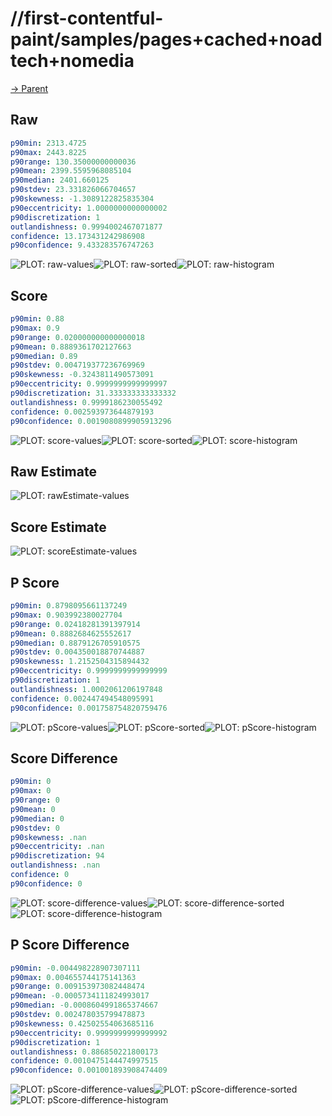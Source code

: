 
# //first-contentful-paint/samples/pages+cached+noadtech+nomedia

[→ Parent](../..)


## Raw


```yaml
p90min: 2313.4725
p90max: 2443.8225
p90range: 130.35000000000036
p90mean: 2399.5595968085104
p90median: 2401.660125
p90stdev: 23.331826066704657
p90skewness: -1.3089122825835304
p90eccentricity: 1.0000000000000002
p90discretization: 1
outlandishness: 0.9994002467071877
confidence: 13.173431242986908
p90confidence: 9.433283576747263

```

![PLOT: raw-values](./raw/values.svg)![PLOT: raw-sorted](./raw/sorted.svg)![PLOT: raw-histogram](./raw/histogram.svg)
## Score


```yaml
p90min: 0.88
p90max: 0.9
p90range: 0.020000000000000018
p90mean: 0.8889361702127663
p90median: 0.89
p90stdev: 0.004719377236769969
p90skewness: -0.3243811490573091
p90eccentricity: 0.9999999999999997
p90discretization: 31.333333333333332
outlandishness: 0.9999186230055492
confidence: 0.002593973644879193
p90confidence: 0.0019080899905913296

```

![PLOT: score-values](./score/values.svg)![PLOT: score-sorted](./score/sorted.svg)![PLOT: score-histogram](./score/histogram.svg)
## Raw Estimate

![PLOT: rawEstimate-values](./rawEstimate/values.svg)
## Score Estimate

![PLOT: scoreEstimate-values](./scoreEstimate/values.svg)
## P Score


```yaml
p90min: 0.8798095661137249
p90max: 0.903992380027704
p90range: 0.02418281391397914
p90mean: 0.8882684625552617
p90median: 0.8879126705910575
p90stdev: 0.004350018870744887
p90skewness: 1.2152504315894432
p90eccentricity: 0.9999999999999999
p90discretization: 1
outlandishness: 1.0002061206197848
confidence: 0.002447494548095991
p90confidence: 0.001758754820759476

```

![PLOT: pScore-values](./pScore/values.svg)![PLOT: pScore-sorted](./pScore/sorted.svg)![PLOT: pScore-histogram](./pScore/histogram.svg)
## Score Difference


```yaml
p90min: 0
p90max: 0
p90range: 0
p90mean: 0
p90median: 0
p90stdev: 0
p90skewness: .nan
p90eccentricity: .nan
p90discretization: 94
outlandishness: .nan
confidence: 0
p90confidence: 0

```

![PLOT: score-difference-values](./score-difference/values.svg)![PLOT: score-difference-sorted](./score-difference/sorted.svg)![PLOT: score-difference-histogram](./score-difference/histogram.svg)
## P Score Difference


```yaml
p90min: -0.004498228907307111
p90max: 0.004655744175141363
p90range: 0.009153973082448474
p90mean: -0.0005734111824993017
p90median: -0.0008604991865374667
p90stdev: 0.002478035799478873
p90skewness: 0.42502554063685116
p90eccentricity: 0.9999999999999992
p90discretization: 1
outlandishness: 0.886850221800173
confidence: 0.0010475144474997515
p90confidence: 0.001001893908474409

```

![PLOT: pScore-difference-values](./pScore-difference/values.svg)![PLOT: pScore-difference-sorted](./pScore-difference/sorted.svg)![PLOT: pScore-difference-histogram](./pScore-difference/histogram.svg)